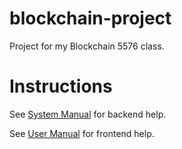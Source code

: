 # blockchain-project
Project for my Blockchain 5576 class.

# Instructions
See [System Manual](https://github.com/raspberrymilkyway/blockchain-project/blob/3fed4d3ddc4afa280cd9d1cd53e2353f9d062beb/files/SystemManual.pdf) for backend help.

See [User Manual](https://github.com/raspberrymilkyway/blockchain-project/blob/3fed4d3ddc4afa280cd9d1cd53e2353f9d062beb/files/UserManual.pdf) for frontend help.
